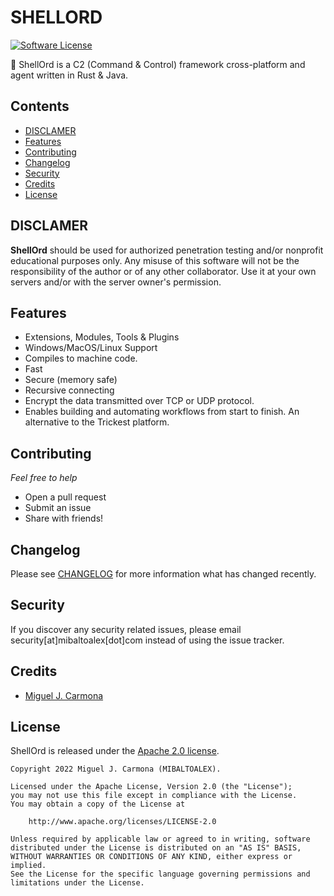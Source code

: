 # SHELLORD

[![Software License][ico-license]](LICENSE)

:shell: ShellOrd is a C2 (Command & Control) framework cross-platform and agent written in Rust & Java.

## Contents

- [DISCLAMER](#disclamer)
- [Features](#features)
- [Contributing](#contributing)
- [Changelog](#changelog)
- [Security](#security)
- [Credits](#credits)
- [License](#license)

## DISCLAMER

**ShellOrd** should be used for authorized penetration testing and/or nonprofit educational purposes only.
Any misuse of this software will not be the responsibility of the author or of any other collaborator.
Use it at your own servers and/or with the server owner's permission.

## Features

- Extensions, Modules, Tools & Plugins
- Windows/MacOS/Linux Support
- Compiles to machine code.
- Fast
- Secure (memory safe)
- Recursive connecting
- Encrypt the data transmitted over TCP or UDP protocol.
- Enables building and automating workflows from start to finish. An alternative to the Trickest platform.


## Contributing

*Feel free to help*

- Open a pull request
- Submit an issue
- Share with friends!


## Changelog

Please see [CHANGELOG](CHANGELOG.md) for more information what has changed recently.

## Security

If you discover any security related issues, please email security[at]mibaltoalex[dot]com instead of using the issue tracker.

## Credits

- [Miguel J. Carmona][link-author]

## License

ShellOrd is released under the [Apache 2.0 license](LICENSE).

```
Copyright 2022 Miguel J. Carmona (MIBALTOALEX).

Licensed under the Apache License, Version 2.0 (the "License");
you may not use this file except in compliance with the License.
You may obtain a copy of the License at

    http://www.apache.org/licenses/LICENSE-2.0

Unless required by applicable law or agreed to in writing, software
distributed under the License is distributed on an "AS IS" BASIS,
WITHOUT WARRANTIES OR CONDITIONS OF ANY KIND, either express or implied.
See the License for the specific language governing permissions and
limitations under the License.
```


[ico-license]: https://img.shields.io/badge/license-Apache2-brightgreen.svg?style=flat-square

[link-author]: https://me.mibaltoalex.com
[link-repo]: https://github.com/MiBaLToALeX/ShellOrd
[link-mibaltoalex]: https://www.mibaltoalex.com
